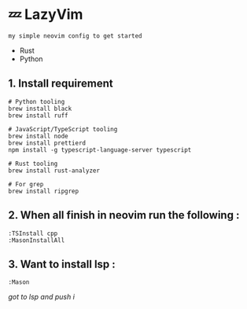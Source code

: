 # 💤 LazyVim
`my simple neovim config to get started`
* Rust
* Python


## 1. Install requirement
```shell
# Python tooling
brew install black       
brew install ruff        

# JavaScript/TypeScript tooling
brew install node        
brew install prettierd   
npm install -g typescript-language-server typescript

# Rust tooling
brew install rust-analyzer  

# For grep
brew install ripgrep
```

## 2. When all finish in neovim run the following :
```shell
:TSInstall cpp
:MasonInstallAll
```

## 3. Want to install lsp :
```shell
:Mason
```
*got to lsp and push i*



